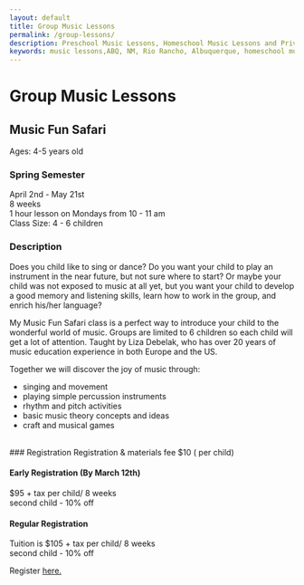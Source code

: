 ```yaml
---
layout: default
title: Group Music Lessons
permalink: /group-lessons/
description: Preschool Music Lessons, Homeschool Music Lessons and Private Music Lessons in Rio Rancho and Albuquerque area, NM.
keywords: music lessons,ABQ, NM, Rio Rancho, Albuquerque, homeschool music lessons, preschool music lessons, private music lessons
---
```

# Group Music Lessons

## Music Fun Safari

Ages: 4-5 years old

### Spring Semester
April 2nd - May 21st<br/>
8 weeks<br/>
1 hour lesson on Mondays from 10 - 11 am<br/>
Class Size: 4 - 6 children<br/>

### Description

Does you child like to sing or dance? Do you want your child to play an instrument in the near future, but not sure where to start? Or maybe your child was not exposed to music at all yet, but you want your child to develop a good memory and listening skills, learn how to work in the group, and enrich his/her language?  

My Music Fun Safari class is a perfect way to introduce your child to the wonderful world of music. Groups are limited to 6 children so each child will get a lot of attention. Taught by Liza Debelak, who has over 20 years of music education experience in both Europe and the US.

Together we will discover the joy of music through:
- singing and movement
- playing simple percussion instruments
- rhythm and pitch activities
- basic music theory concepts and ideas 
- craft and musical games

<br/>
### Registration
Registration & materials fee $10 ( per child)

#### Early Registration (By March 12th)
$95 + tax per child/ 8 weeks<br/>
second child - 10% off<br/>

#### Regular Registration
Tuition is $105 + tax per child/ 8 weeks<br/>
second child - 10% off<br/>

Register <a href="{{ site.baseurl }}/registration" target="_blank">here.</a>

<!-- 
## Musical Train

<p><span style="color:#e86c1a">Done by Request</span></p>
<img src="{{ site.baseurl }}/images/Trainweb.png" alt="Train"  />

Ages: 4-7 years old

One-time class for 45 minutes

Come on on our musical train! We will take a trip around different countries and learn about their songs and cultures. This is a fun and exciting way to learn new songs, play instruments and dance with your friends. We will learn from people around the world how they create their unique music. Get your boarding passes ready and let's explore together!

Cost - $5 per child. Minimum group size: 10 children.

Register <a href="{{ site.baseurl }}/registration" target="_blank">here.</a>
<br />

## Do, Re, Mi

Ages: 3-7 years old

Classes are 45 minutes long

8 weeks

During this class, we will creatively study the main elements of music, like melody, rhythm, timbre, dynamics and tempo. Children will enrich their auditory skills and create and play music in small groups on unpitched instruments like drums, triangles, tambourines, rhythm sticks and shakers. Every lesson will provide a unique way of learning basic elements of music theory in combination with singing, movement, music making and building music vocabulary. This class is based on the rich classical musical approach and is the perfect way to start your child's musical journey.

$80 + tax per child for 8 weeks. Family rate for two or more children is $70 + tax per child.

Register <a href="{{ site.baseurl }}/registration" target="_blank">here.</a>
<br />
 -->